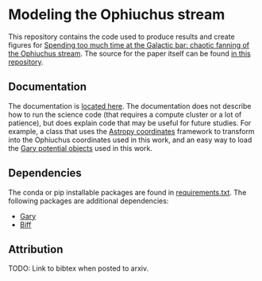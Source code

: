 Modeling the Ophiuchus stream
=============================

This repository contains the code used to produce results and create figures for [Spending too much time at the Galactic bar: chaotic fanning of the Ophiuchus stream](http://arxiv.org/abs/1601.06790). The source for the paper itself can be found [in this repository](https://github.com/adrn/ophiuchus-paper).

Documentation
-------------

The documentation is [located here](http://adrian.pw/ophiuchus). The documentation does not describe how to run the science code (that requires a compute cluster or a lot of patience), but does explain code that may be useful for future studies. For example, a class that uses the [Astropy coordinates](http://docs.astropy.org/en/latest/coordinates/index.html) framework to transform into the Ophiuchus coordinates used in this work, and an easy way to load the [Gary potential objects](http://gary.adrian.pw/en/latest/potential/index.html) used in this work.

Dependencies
------------

The conda or pip installable packages are found in [requirements.txt](https://github.com/adrn/ophiuchus/blob/master/requirements.txt). The following packages are additional dependencies:

* [Gary](https://github.com/adrn/gary)
* [Biff](https://github.com/adrn/biff)

Attribution
-----------

TODO: Link to bibtex when posted to arxiv.
